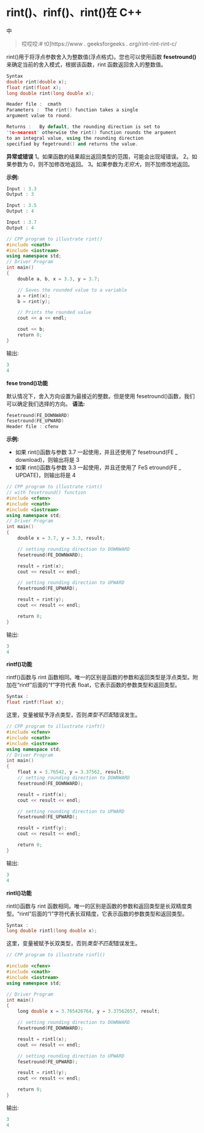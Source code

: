 # rint()、rinf()、rint()在 C++

中

> 哎哎哎:# t0]https://www . geeksforgeeks . org/rint-rint-rint-c/

rint()用于将浮点参数舍入为整数值(浮点格式)。您也可以使用函数 **fesetround()** 来确定当前的舍入模式，根据该函数，rint 函数返回舍入的整数值。

```cpp
Syntax
double rint(double x);
float rint(float x);
long double rint(long double x);

Header file :  cmath
Parameters :  The rint() function takes a single 
argument value to round.

Returns :   By default, the rounding direction is set to 
'to-nearest' otherwise the rint() function rounds the argument 
to an integral value, using the rounding direction 
specified by fegetround() and returns the value.

```

**异常或错误**
1。如果函数的结果超出返回类型的范围，可能会出现域错误。
2。如果参数为 0，则不加修改地返回。
3。如果参数为*无穷大*，则不加修改地返回。

**示例:**

```cpp
Input : 3.3
Output : 3

Input : 3.5
Output : 4

Input : 3.7
Output : 4

```

```cpp
// CPP program to illustrate rint()
#include <cmath>
#include <iostream>
using namespace std;
// Driver Program
int main()
{
    double a, b, x = 3.3, y = 3.7;

    // Saves the rounded value to a variable
    a = rint(x);
    b = rint(y);

    // Prints the rounded value
    cout << a << endl;

    cout << b;
    return 0;
}
```

输出:

```cpp
3
4

```

**fese trond()功能**

默认情况下，舍入方向设置为最接近的整数。但是使用 fesetround()函数，我们可以确定我们选择的方向。
**语法:**

```cpp
fesetround(FE_DOWNWARD)
fesetround(FE_UPWARD)
Header file : cfenv
```

**示例:**

*   如果 rint()函数与参数 3.7 一起使用，并且还使用了 fesetround(FE _ download)，则输出将是 3
*   如果 rint()函数与参数 3.3 一起使用，并且还使用了 FeS etround(FE _ UPDATE)，则输出将是 4

```cpp
// CPP program to illustrate rint()
// with fesetround() function
#include <cfenv>
#include <cmath>
#include <iostream>
using namespace std;
// Driver Program
int main()
{
    double x = 3.7, y = 3.3, result;

    // setting rounding direction to DOWNWARD
    fesetround(FE_DOWNWARD);

    result = rint(x);
    cout << result << endl;

    // setting rounding direction to UPWARD
    fesetround(FE_UPWARD);

    result = rint(y);
    cout << result << endl;

    return 0;
}
```

输出:

```cpp
3
4

```

**rintf()功能**

rintf()函数与 rint 函数相同。唯一的区别是函数的参数和返回类型是浮点类型。附加在“rintf”后面的“f”字符代表 float，它表示函数的参数类型和返回类型。

```cpp
Syntax :
float rintf(float x);

```

这里，变量被赋予浮点类型，否则*类型不匹配*错误发生。

```cpp
// CPP program to illustrate rinft()
#include <cfenv>
#include <cmath>
#include <iostream>
using namespace std;
// Driver Program
int main()
{
    float x = 3.76542, y = 3.37562, result;
    // setting rounding direction to DOWNWARD
    fesetround(FE_DOWNWARD);

    result = rintf(x);
    cout << result << endl;

    // setting rounding direction to UPWARD
    fesetround(FE_UPWARD);

    result = rintf(y);
    cout << result << endl;

    return 0;
}
```

输出:

```cpp
3
4

```

**rintl()功能**

rintl()函数与 rint 函数相同。唯一的区别是函数的参数和返回类型是长双精度类型。“rintl”后面的“l”字符代表长双精度，它表示函数的参数类型和返回类型。

```cpp
Syntax : 
long double rintl(long double x);

```

这里，变量被赋予长双类型，否则*类型不匹配*错误发生。

```cpp
// CPP program to illustrate rinfl()

#include <cfenv>
#include <cmath>
#include <iostream>
using namespace std;

// Driver Program
int main()
{
    long double x = 3.765426764, y = 3.37562657, result;

    // setting rounding direction to DOWNWARD
    fesetround(FE_DOWNWARD);

    result = rintl(x);
    cout << result << endl;

    // setting rounding direction to UPWARD
    fesetround(FE_UPWARD);

    result = rintl(y);
    cout << result << endl;

    return 0;
}
```

输出:

```cpp
3
4

```